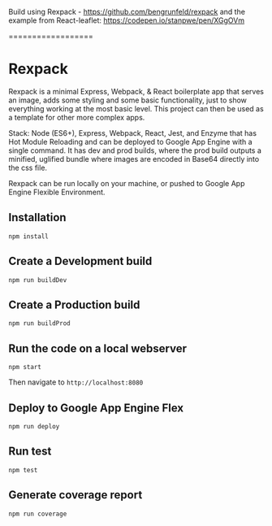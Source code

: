 
Build using Rexpack - https://github.com/bengrunfeld/rexpack
and the example from React-leaflet:  https://codepen.io/stanpwe/pen/XGgOVm


==================

# Rexpack

Rexpack is a minimal Express, Webpack, & React boilerplate app that serves an image, adds some styling and some basic functionality, just to show everything working at the most basic level. This project can then be used as a template for other more complex apps.

Stack: Node (ES6+), Express, Webpack, React, Jest, and Enzyme that has Hot Module Reloading and can be deployed to Google App Engine with a single command. It has dev and prod builds, where the prod build outputs a minified, uglified bundle where images are encoded in Base64 directly into the css file.

Rexpack can be run locally on your machine, or pushed to Google App Engine Flexible Environment.

## Installation

    npm install

## Create a Development build

    npm run buildDev

## Create a Production build

    npm run buildProd

## Run the code on a local webserver

    npm start

Then navigate to `http://localhost:8080`

## Deploy to Google App Engine Flex

    npm run deploy

## Run test

    npm test

## Generate coverage report

    npm run coverage

